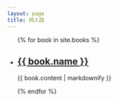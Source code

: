 ```yaml
---
layout: page
title: 同人誌
---
```

<ul>
  {% for book in site.books %}
    <li>
      <h2><a href="{{ book.url | relative_url }}">{{ book.name }}</a></h2>
      <p>{{ book.content | markdownify }}</p>
    </li>
  {% endfor %}
</ul>
